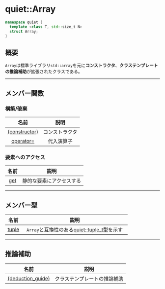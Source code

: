 # quiet::Array

``` C++
namespace quiet {
  template <class T, std::size_t N>
  struct Array;
}
```

## 概要
`Array`は標準ライブラリ`std::array`を元に**コンストラクタ**、**クラステンプレートの推論補助**が拡張されたクラスである。


---

## メンバー関数
### 構築/破棄
|                               名前                                |      説明      |
|:-----------------------------------------------------------------:|:--------------:|
| <a href="./constructor.md" target="_self">(constructor)</a> | コンストラクタ |
|   <a href="/@Mitsuta-Hal-Osaka/quiet-Array-operator-assign" target="_self">operator=</a>   |   代入演算子  |


### 要素へのアクセス
|                               名前                                |      説明      |
|:-----------------------------------------------------------------:|:--------------:|
|<a href="/@Mitsuta-Hal-Osaka/quiet-Array-get" target="_self">get</a>     |   静的な要素にアクセスする |


---

## メンバー型
|                               名前                                |      説明      |
|:-----------------------------------------------------------------:|:--------------:|
|<a href="/@Mitsuta-Hal-Osaka/quiet-Array-tuple" target="_self">tuple</a>|`Array`と互換性のある<a href="/@Mitsuta-Hal-Osaka/quiet-tuple_t" target="_self">quiet::tuple_t型</a>を示す　|



---

## 推論補助
|                               名前                                |      説明      |
|:-----------------------------------------------------------------:|:--------------:|
|<a href="/@Mitsuta-Hal-Osaka/quiet-Array-deduction_guide" target="_self">(deduction_guide)</a>|クラステンプレートの推論補助 |
